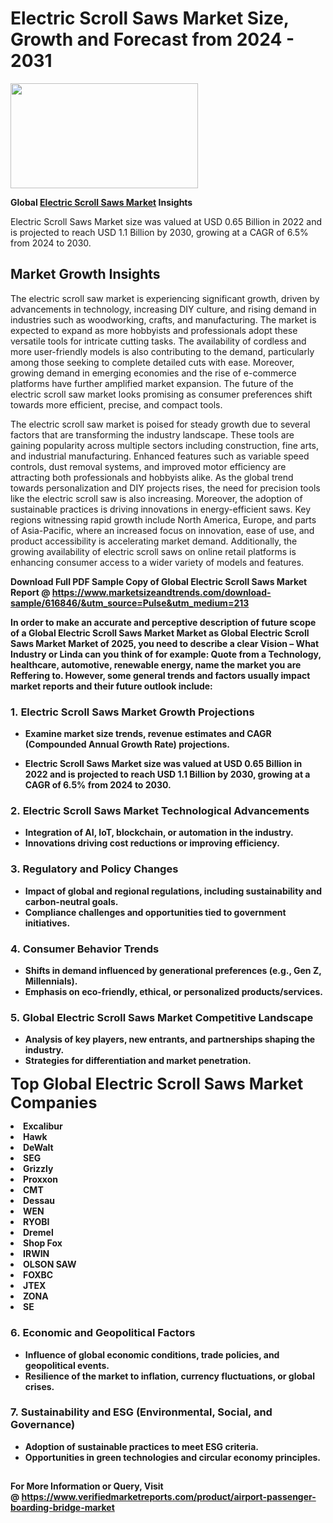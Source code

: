 <H1>Electric Scroll Saws Market Size, Growth and Forecast from 2024 - 2031</H1><img class="aligncenter size-medium wp-image-584254" src="https://thirdeyenews.in/wp-content/uploads/2024/09/Global-Market-Research-300x168.jpeg" alt="" width="300" height="168" /><p><strong>Global&nbsp;<a href="https://www.marketsizeandtrends.com/download-sample/616846/&amp;utm_source=Pulse&amp;utm_medium=213">Electric Scroll Saws Market</a> Insights</strong></p><p>Electric Scroll Saws Market size was valued at USD 0.65 Billion in 2022 and is projected to reach USD 1.1 Billion by 2030, growing at a CAGR of 6.5% from 2024 to 2030.</p><p><h2>Market Growth Insights</h2> <p>The electric scroll saw market is experiencing significant growth, driven by advancements in technology, increasing DIY culture, and rising demand in industries such as woodworking, crafts, and manufacturing. The market is expected to expand as more hobbyists and professionals adopt these versatile tools for intricate cutting tasks. The availability of cordless and more user-friendly models is also contributing to the demand, particularly among those seeking to complete detailed cuts with ease. Moreover, growing demand in emerging economies and the rise of e-commerce platforms have further amplified market expansion. The future of the electric scroll saw market looks promising as consumer preferences shift towards more efficient, precise, and compact tools.</p> <p><strong></strong></p> <p>The electric scroll saw market is poised for steady growth due to several factors that are transforming the industry landscape. These tools are gaining popularity across multiple sectors including construction, fine arts, and industrial manufacturing. Enhanced features such as variable speed controls, dust removal systems, and improved motor efficiency are attracting both professionals and hobbyists alike. As the global trend towards personalization and DIY projects rises, the need for precision tools like the electric scroll saw is also increasing. Moreover, the adoption of sustainable practices is driving innovations in energy-efficient saws. Key regions witnessing rapid growth include North America, Europe, and parts of Asia-Pacific, where an increased focus on innovation, ease of use, and product accessibility is accelerating market demand. Additionally, the growing availability of electric scroll saws on online retail platforms is enhancing consumer access to a wider variety of models and features.</p> <p><strong></p><p><span class=""><strong>Download Full PDF Sample Copy of Global Electric Scroll Saws Market Report</strong> @ <a href="https://www.marketsizeandtrends.com/download-sample/616846/&amp;utm_source=Pulse&amp;utm_medium=213" target="_blank">https://www.marketsizeandtrends.com/download-sample/616846/&amp;utm_source=Pulse&amp;utm_medium=213</a></span></p><p>In order to make an accurate and perceptive description of future scope of a Global&nbsp;Electric Scroll Saws Market Market as Global&nbsp;Electric Scroll Saws Market Market of 2025, you need to describe a clear Vision &ndash; What Industry or Linda can you think of for example: Quote from a Technology, healthcare, automotive, renewable energy, name the market you are Reffering to. However, some general trends and factors usually impact market reports and their future outlook include:</p><h3>1.&nbsp;<strong>Electric Scroll Saws Market Growth Projections</strong></h3><ul><li>Examine market size trends, revenue estimates and CAGR (Compounded Annual Growth Rate) projections.</li><li><p>Electric Scroll Saws Market size was valued at USD 0.65 Billion in 2022 and is projected to reach USD 1.1 Billion by 2030, growing at a CAGR of 6.5% from 2024 to 2030.</p></li></ul><h3>2.&nbsp;<strong>Electric Scroll Saws Market Technological Advancements</strong></h3><ul><li>Integration of AI, IoT, blockchain, or automation in the industry.</li><li>Innovations driving cost reductions or improving efficiency.</li></ul><h3>3.&nbsp;<strong>Regulatory and Policy Changes</strong></h3><ul><li>Impact of global and regional regulations, including sustainability and carbon-neutral goals.</li><li>Compliance challenges and opportunities tied to government initiatives.</li></ul><h3>4.&nbsp;<strong>Consumer Behavior Trends</strong></h3><ul><li>Shifts in demand influenced by generational preferences (e.g., Gen Z, Millennials).</li><li>Emphasis on eco-friendly, ethical, or personalized products/services.</li></ul><h3>5.&nbsp;<strong>Global Electric Scroll Saws Market Competitive Landscape</strong></h3><ul><li>Analysis of key players, new entrants, and partnerships shaping the industry.</li><li>Strategies for differentiation and market penetration.</li></ul><p data-pm-slice="1 1 []"><span style="color: inherit; font-family: inherit; font-size: 25px;">Top Global Electric Scroll Saws Market Companies</span></p><div class="" data-test-id=""><p><li>Excalibur</li><li> Hawk</li><li> DeWalt</li><li> SEG</li><li> Grizzly</li><li> Proxxon</li><li> CMT</li><li> Dessau</li><li> WEN</li><li> RYOBI</li><li> Dremel</li><li> Shop Fox</li><li> IRWIN</li><li> OLSON SAW</li><li> FOXBC</li><li> JTEX</li><li> ZONA</li><li> SE</li></p></div><h3>6.&nbsp;<strong>Economic and Geopolitical Factors</strong></h3><ul><li>Influence of global economic conditions, trade policies, and geopolitical events.</li><li>Resilience of the market to inflation, currency fluctuations, or global crises.</li></ul><h3>7.&nbsp;<strong>Sustainability and ESG (Environmental, Social, and Governance)</strong></h3><ul><li>Adoption of sustainable practices to meet ESG criteria.</li><li>Opportunities in green technologies and circular economy principles.</li></ul><h2><strong style="font-size: 14px;">For More Information or Query, Visit @&nbsp;</strong><a style="background-color: #ffffff; font-size: 14px;" href="https://www.marketsizeandtrends.com/report/electric-scroll-saws-market/" target="_blank">https://www.verifiedmarketreports.com/product/airport-passenger-boarding-bridge-market</a></h2>
